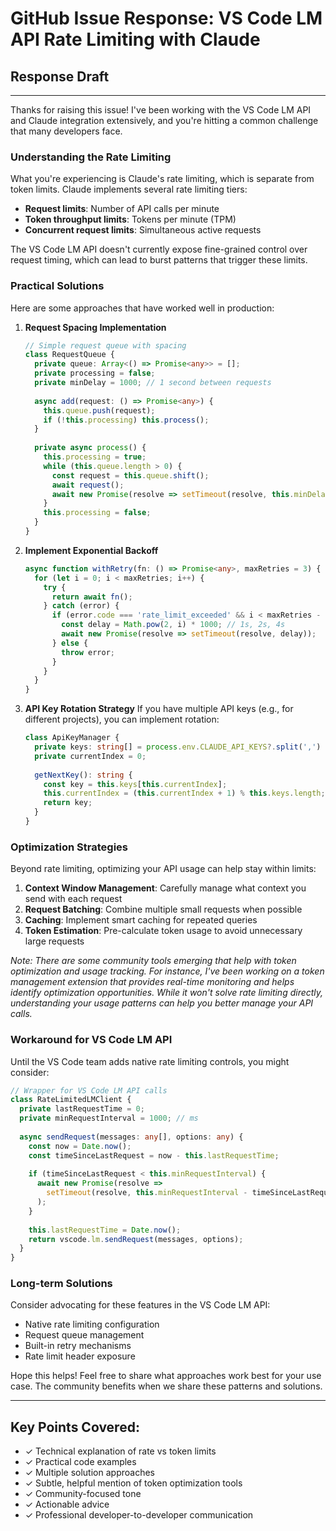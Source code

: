 # GitHub Issue Response: VS Code LM API Rate Limiting with Claude

## Response Draft

---

Thanks for raising this issue! I've been working with the VS Code LM API and Claude integration extensively, and you're hitting a common challenge that many developers face.

### Understanding the Rate Limiting

What you're experiencing is Claude's rate limiting, which is separate from token limits. Claude implements several rate limiting tiers:

- **Request limits**: Number of API calls per minute
- **Token throughput limits**: Tokens per minute (TPM)
- **Concurrent request limits**: Simultaneous active requests

The VS Code LM API doesn't currently expose fine-grained control over request timing, which can lead to burst patterns that trigger these limits.

### Practical Solutions

Here are some approaches that have worked well in production:

1. **Request Spacing Implementation**
   ```typescript
   // Simple request queue with spacing
   class RequestQueue {
     private queue: Array<() => Promise<any>> = [];
     private processing = false;
     private minDelay = 1000; // 1 second between requests
     
     async add(request: () => Promise<any>) {
       this.queue.push(request);
       if (!this.processing) this.process();
     }
     
     private async process() {
       this.processing = true;
       while (this.queue.length > 0) {
         const request = this.queue.shift();
         await request();
         await new Promise(resolve => setTimeout(resolve, this.minDelay));
       }
       this.processing = false;
     }
   }
   ```

2. **Implement Exponential Backoff**
   ```typescript
   async function withRetry(fn: () => Promise<any>, maxRetries = 3) {
     for (let i = 0; i < maxRetries; i++) {
       try {
         return await fn();
       } catch (error) {
         if (error.code === 'rate_limit_exceeded' && i < maxRetries - 1) {
           const delay = Math.pow(2, i) * 1000; // 1s, 2s, 4s
           await new Promise(resolve => setTimeout(resolve, delay));
         } else {
           throw error;
         }
       }
     }
   }
   ```

3. **API Key Rotation Strategy**
   If you have multiple API keys (e.g., for different projects), you can implement rotation:
   ```typescript
   class ApiKeyManager {
     private keys: string[] = process.env.CLAUDE_API_KEYS?.split(',') || [];
     private currentIndex = 0;
     
     getNextKey(): string {
       const key = this.keys[this.currentIndex];
       this.currentIndex = (this.currentIndex + 1) % this.keys.length;
       return key;
     }
   }
   ```

### Optimization Strategies

Beyond rate limiting, optimizing your API usage can help stay within limits:

1. **Context Window Management**: Carefully manage what context you send with each request
2. **Request Batching**: Combine multiple small requests when possible
3. **Caching**: Implement smart caching for repeated queries
4. **Token Estimation**: Pre-calculate token usage to avoid unnecessary large requests

*Note: There are some community tools emerging that help with token optimization and usage tracking. For instance, I've been working on a token management extension that provides real-time monitoring and helps identify optimization opportunities. While it won't solve rate limiting directly, understanding your usage patterns can help you better manage your API calls.*

### Workaround for VS Code LM API

Until the VS Code team adds native rate limiting controls, you might consider:

```typescript
// Wrapper for VS Code LM API calls
class RateLimitedLMClient {
  private lastRequestTime = 0;
  private minRequestInterval = 1000; // ms
  
  async sendRequest(messages: any[], options: any) {
    const now = Date.now();
    const timeSinceLastRequest = now - this.lastRequestTime;
    
    if (timeSinceLastRequest < this.minRequestInterval) {
      await new Promise(resolve => 
        setTimeout(resolve, this.minRequestInterval - timeSinceLastRequest)
      );
    }
    
    this.lastRequestTime = Date.now();
    return vscode.lm.sendRequest(messages, options);
  }
}
```

### Long-term Solutions

Consider advocating for these features in the VS Code LM API:
- Native rate limiting configuration
- Request queue management
- Built-in retry mechanisms
- Rate limit header exposure

Hope this helps! Feel free to share what approaches work best for your use case. The community benefits when we share these patterns and solutions.

---

## Key Points Covered:
- ✓ Technical explanation of rate vs token limits
- ✓ Practical code examples
- ✓ Multiple solution approaches
- ✓ Subtle, helpful mention of token optimization tools
- ✓ Community-focused tone
- ✓ Actionable advice
- ✓ Professional developer-to-developer communication